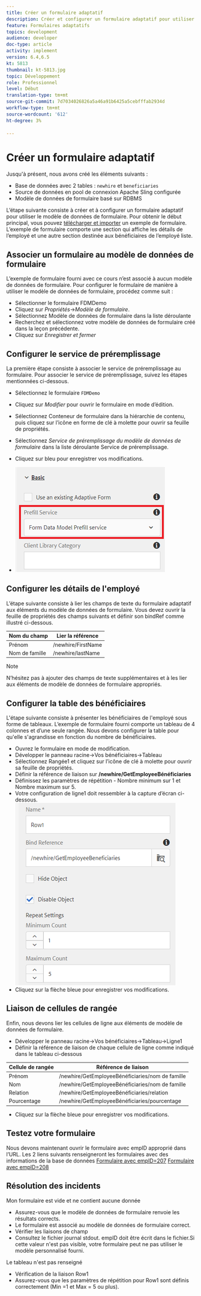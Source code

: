 ```yaml
---
title: Créer un formulaire adaptatif
description: Créer et configurer un formulaire adaptatif pour utiliser le service de préremplissage du modèle de données de formulaire
feature: Formulaires adaptatifs
topics: development
audience: developer
doc-type: article
activity: implement
version: 6.4,6.5
kt: 5813
thumbnail: kt-5813.jpg
topic: Développement
role: Professionnel
level: Début
translation-type: tm+mt
source-git-commit: 7d7034026826a5a46a91b6425a5cebfffab2934d
workflow-type: tm+mt
source-wordcount: '612'
ht-degree: 3%

---
```



# Créer un formulaire adaptatif

Jusqu&#39;à présent, nous avons créé les éléments suivants :

* Base de données avec 2 tables : `newhire` et `beneficiaries`
* Source de données en pool de connexion Apache Sling configurée
* Modèle de données de formulaire basé sur RDBMS

L’étape suivante consiste à créer et à configurer un formulaire adaptatif pour utiliser le modèle de données de formulaire.  Pour obtenir le début principal, vous pouvez [télécharger et importer](assets/fdm-demo-af.zip) un exemple de formulaire. L’exemple de formulaire comporte une section qui affiche les détails de l’employé et une autre section destinée aux bénéficiaires de l’employé liste.

## Associer un formulaire au modèle de données de formulaire

L’exemple de formulaire fourni avec ce cours n’est associé à aucun modèle de données de formulaire. Pour configurer le formulaire de manière à utiliser le modèle de données de formulaire, procédez comme suit :

* Sélectionner le formulaire FDMDemo
* Cliquez sur _Propriétés_->_Modèle de formulaire_.
* Sélectionnez Modèle de données de formulaire dans la liste déroulante
* Recherchez et sélectionnez votre modèle de données de formulaire créé dans la leçon précédente.
* Cliquez sur _Enregistrer et fermer_

## Configurer le service de préremplissage

La première étape consiste à associer le service de préremplissage au formulaire. Pour associer le service de préremplissage, suivez les étapes mentionnées ci-dessous.

* Sélectionnez le formulaire `FDMDemo`
* Cliquez sur _Modifier_ pour ouvrir le formulaire en mode d’édition.
* Sélectionnez Conteneur de formulaire dans la hiérarchie de contenu, puis cliquez sur l’icône en forme de clé à molette pour ouvrir sa feuille de propriétés.
* Sélectionnez _Service de préremplissage du modèle de données de formulaire_ dans la liste déroulante Service de préremplissage.
* Cliquez sur bleu pour enregistrer vos modifications.

* ![préremplissage-service](assets/fdm-prefill.png)

## Configurer les détails de l&#39;employé

L’étape suivante consiste à lier les champs de texte du formulaire adaptatif aux éléments du modèle de données de formulaire. Vous devez ouvrir la feuille de propriétés des champs suivants et définir son bindRef comme illustré ci-dessous.


| Nom du champ | Lier la référence |
|------------|--------------------|
| Prénom | /newhire/FirstName |
| Nom de famille | /newhire/lastName |

>[!NOTE]
>
>N’hésitez pas à ajouter des champs de texte supplémentaires et à les lier aux éléments de modèle de données de formulaire appropriés.

## Configurer la table des bénéficiaires

L&#39;étape suivante consiste à présenter les bénéficiaires de l&#39;employé sous forme de tableaux. L’exemple de formulaire fourni comporte un tableau de 4 colonnes et d’une seule rangée. Nous devons configurer la table pour qu&#39;elle s&#39;agrandisse en fonction du nombre de bénéficiaires.

* Ouvrez le formulaire en mode de modification.
* Développer le panneau racine->Vos bénéficiaires->Tableau
* Sélectionnez Rangée1 et cliquez sur l’icône de clé à molette pour ouvrir sa feuille de propriétés.
* Définir la référence de liaison sur **/newhire/GetEmployeeBénéficiaries**
* Définissez les paramètres de répétition - Nombre minimum sur 1 et Nombre maximum sur 5.
* Votre configuration de ligne1 doit ressembler à la capture d’écran ci-dessous.
   ![row-configure](assets/configure-row.PNG)
* Cliquez sur la flèche bleue pour enregistrer vos modifications.

## Liaison de cellules de rangée

Enfin, nous devons lier les cellules de ligne aux éléments de modèle de données de formulaire.

* Développer le panneau racine->Vos bénéficiaires->Tableau->Ligne1
* Définir la référence de liaison de chaque cellule de ligne comme indiqué dans le tableau ci-dessous

| Cellule de rangée | Référence de liaison |
|------------|----------------------------------------------|
| Prénom | /newhire/GetEmployeeBénéficiaries/nom de famille |
| Nom | /newhire/GetEmployeeBénéficiaries/nom de famille |
| Relation | /newhire/GetEmployeeBénéficiaries/relation |
| Pourcentage | /newhire/GetEmployeeBénéficiaries/pourcentage |

* Cliquez sur la flèche bleue pour enregistrer vos modifications.

## Testez votre formulaire

Nous devons maintenant ouvrir le formulaire avec empID approprié dans l’URL. Les 2 liens suivants renseigneront les formulaires avec des informations de la base de données
[Formulaire avec empID=207](http://localhost:4502/content/dam/formsanddocuments/fdmdemo/jcr:content?wcmmode=disabled&amp;empID=207)
[Formulaire avec empID=208](http://localhost:4502/content/dam/formsanddocuments/fdmdemo/jcr:content?wcmmode=disabled&amp;empID=208)

## Résolution des incidents

Mon formulaire est vide et ne contient aucune donnée

* Assurez-vous que le modèle de données de formulaire renvoie les résultats corrects.
* Le formulaire est associé au modèle de données de formulaire correct.
* Vérifier les liaisons de champ
* Consultez le fichier journal stdout. empID doit être écrit dans le fichier.Si cette valeur n&#39;est pas visible, votre formulaire peut ne pas utiliser le modèle personnalisé fourni.

Le tableau n&#39;est pas renseigné

* Vérification de la liaison Row1
* Assurez-vous que les paramètres de répétition pour Row1 sont définis correctement (Min =1 et Max = 5 ou plus).

